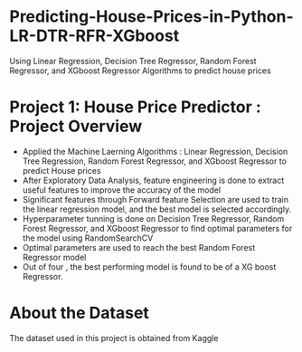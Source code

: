 # Predicting-House-Prices-in-Python-LR-DTR-RFR-XGboost
Using Linear Regression, Decision Tree Regressor, Random Forest Regressor, and XGboost Regressor Algorithms to predict house prices
# Project 1: House Price Predictor : Project Overview
* Applied the Machine Laerning Algorithms : Linear Regression, Decision Tree Regression, Random Forest Regressor, and XGboost Regressor to predict House prices 
* After Exploratory Data Analysis, feature engineering is done to extract useful features to improve the accuracy of the model
* Significant features through Forward feature Selection are used to train the linear regression model, and the best model is selected accordingly.
* Hyperparameter tunning is done on Decision Tree Regressor, Random Forest Regressor, and XGboost Regressor to find optimal parameters for the model using RandomSearchCV
* Optimal parameters are used to reach the best Random Forest Regressor model
* Out of four , the best performing model is found to be of a XG boost Regressor.

# About the Dataset
The dataset used in this project is obtained from Kaggle
